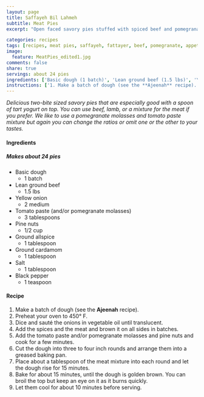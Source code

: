 ```yaml
---
layout: page
title: Saffayeh Bil Lahmeh
subtitle: Meat Pies
excerpt: "Open faced savory pies stuffed with spiced beef and pomegranate marinade."

categories: recipes
tags: [recipes, meat pies, saffayeh, fattayer, beef, pomegranate, appetizers]
image:
  feature: MeatPies_edited1.jpg
comments: false
share: true
servings: about 24 pies
ingredients: ['Basic dough (1 batch)', 'Lean ground beef (1.5 lbs)', 'Yellow onion (2 medium)', 'Tomato paste (and/or pomegranate molasses) (3 tablespoons)', 'Pine nuts (1/2 cup)', 'Ground allspice (1 tablespoon)', 'Ground cardamom (1 tablespoon)', 'Salt (1 tablespoon)', 'Black pepper (1 teaspoon)']
instructions: ['1. Make a batch of dough (see the **Ajeenah** recipe).', '2. Preheat your oven to 450\xc2\xb0 F.', '3. Dice and saut\xc3\xa9 the onions in vegetable oil until translucent.', '4. Add the spices and the meat and brown it on all sides in batches.', '5. Add the tomato paste and/or pomegranate molasses and pine nuts and cook for a few minutes.', '6. Cut the dough into three to four inch rounds and arrange them into a greased baking pan.', '7. Place about a tablespoon of the meat mixture into each round and let the dough rise for 15 minutes.', '8. Bake for about 15 minutes, until the dough is golden brown. You can broil the top but keep an eye on it as it burns quickly.', '9. Let them cool for about 10 minutes before serving.']
---
```




*Delicious two-bite sized savory pies that are especially good with a spoon of tart yogurt on top. You can use beef, lamb, or a mixture for the meat if you prefer. We like to use a pomegranate molasses and tomato paste mixture but again you can change the ratios or omit one or the other to your tastes.*

#### Ingredients

##### Makes about 24 pies

* Basic dough
  - 1 batch
* Lean ground beef
  - 1.5 lbs
* Yellow onion
  - 2 medium
* Tomato paste (and/or pomegranate molasses)
  - 3 tablespoons
* Pine nuts
  - 1/2 cup
* Ground allspice
  - 1 tablespoon
* Ground cardamom
  - 1 tablespoon
* Salt
  - 1 tablespoon
* Black pepper
  - 1 teaspoon

#### Recipe

1. Make a batch of dough (see the **Ajeenah** recipe).
2. Preheat your oven to 450° F.
3. Dice and sauté the onions in vegetable oil until translucent.
4. Add the spices and the meat and brown it on all sides in batches.
5. Add the tomato paste and/or pomegranate molasses and pine nuts and cook for a few minutes.
6. Cut the dough into three to four inch rounds and arrange them into a greased baking pan.
7. Place about a tablespoon of the meat mixture into each round and let the dough rise for 15 minutes.
8. Bake for about 15 minutes, until the dough is golden brown. You can broil the top but keep an eye on it as it burns quickly.
9. Let them cool for about 10 minutes before serving.
